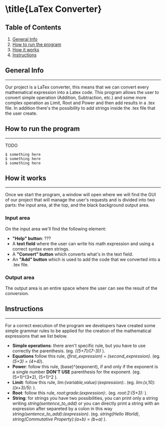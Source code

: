 # \title{LaTex Converter}
## Table of Contents
1. [General Info](#general-info)
2. [How to run the program](#how-to-run-the-program)
3. [How it works](#how-it-works)
4. [Instructions](#instructions)

## General Info
***
Our project is a LaTex converter, this means that we can convert every mathematical expression into a Latex code. This program allows the user to convert simple operation (Addition, Subtraction, etc.) and some more complex operation as Limit, Root and Power and then add results in a .tex file. In addition there's the possibility to add strings inside the .tex file that the user create.

## How to run the program
***
TODO
```
$ something here
$ something here
$ something here
```

## How it works
***
Once we start the program, a window will open where we will find the GUI of our project that will manage the user's requests and is divided into two parts: the input area, at the top, and the black background output area.
### Input area
On the input area we'll find the following element:
- **"Help" button**: ???
- A **text field** where the user can write his math expression and using a correct syntax even strings.
- A **"Convert" button** which converts what's in the text field.
- An **"Add" button** which is used to add the code that we converted into a .tex file.
### Output area
The output area is an entire space where the user can see the result of the conversion.

## Instructions
***
For a correct execution of the program we developers have created some simple grammar rules to be applied for the creation of the mathematical expressions that we list below.
- **Simple operations**: there aren't specific rule, but you have to use correctly the parenthesis. (eg. *((5+7)/(7-3))* ).
- **Equations** follow this rule, *(first_expression) = (second_expression)*. (eg. *(5+3) = (4+4)*).
- **Power**: follow this rule, (base)^(exponent), if and only if the exponent is a single number **DON'T USE** parenthesis for the exponent. (eg. (5+1)^(3*2), (5+1)^2 ).
- **Limit**: follow this rule, *lim:(variable,value):(expression):*. (eg. *lim:(x,10):((x+3)/5):* ).
- **Root**: follow this rule, *root:grade:(expression):*. (eg. *root:2:(5+3):* ).
- **String**: for strings you have two possibilities, you can print only a string writing *string(sentence_to_add)* or you can directly print a string with an expression after separeted by a colon in this way *string(sentence_to_add):(expression)*. (eg. *string(Hello World)*, *string(Commutative Property):(a+b) = (b+a)* ).
